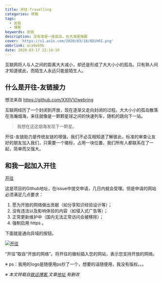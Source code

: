 ```yaml
---
title: 开往-Travelling
categories: 转载
tags:
  - 友链
  - 博客
keywords: 友链
description: 没有谁是一座孤岛，在大海里独踞
cover: 'https://s1.ax1x.com/2020/03/18/8DihRI.png'
abbrlink: aca9eb9b
date: 2020-03-17 22:14:19
---
```

互联网将人与人之间的距离大大减小，却还是形成了大大小小的孤岛。只有熟人间才知道彼此，而陌生人永远只能是陌生人。

## 什么是开往-友链接力

想法来自 <https://github.com/XXIIVV/webring>

互联网经历了一个封闭到开放，现在逐渐又走向封闭的过程。大大小小的孤岛散落在浩瀚烟海，来往就像是一颗颗星球之间的快速列车，随机的跳向下一站。

>我想在这这烟海发现下一颗星。

开往-友链助力是传统友链的增强，我们不必互相知道了解彼此，标准的审查让友好的朋友加入我们，只需要一个徽标，占用一块位置，我们所有人都联系在了一起，简单而又强大。

## 和我一起加入开往

[开往](https://github.com/volfclub/travellings)

这是项目的Github地址，在issue中提交申请，几日内就会受理。但是申请的网站必须满足几点要求：

1. 愿为开放的网络做出贡献（如分享知识经验设计等）；
2. 没有违法以及影响体验的内容（如侵入式广告等）；
3. 正常更新维护中（国内无法正常访问会被移除）；
4. 强制启用 https 。

下面就是通向异域的按钮。

[![开往](https://s1.ax1x.com/2020/03/18/8Bz02T.png)](https://travellings.link)

“开往”取自“开放的网络”。将开往的徽标插入您的网站，表示您支持开放的网络。

※ ps：我用的logo是随便用ps抄了一个，想要的话随便用，我没有版权。。。

*※ 本文转载自[致远博客](https://blog.uniartisan.com/),文章[地址](https://blog.uniartisan.com/archives/Travelling.html),有删改*

